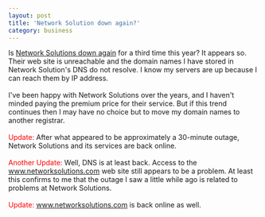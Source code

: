 ```yaml
---
layout: post
title: 'Network Solution down again?'
category: business
---
```


Is <a href="http://www.infoworld.com/article/06/04/04/77113_HNnetsoldown_1.html">Network Solutions down again</a> for a third time this year?  It appears so.  Their web site is unreachable and the domain names I have stored in Network Solution's DNS do not resolve.  I know my servers are up because I can reach them by IP address.<br /><br />I've been happy with Network Solutions over the years, and I haven't minded paying the premium price for their service.  But if this trend continues then I may have no choice but to move my domain names to another registrar.<br /><br /><span style="color:red">Update:</span> After what appeared to be approximately a 30-minute outage, Network Solutions and its services are back online.<br /><br /><span style="color:red">Another Update:</span> Well, DNS is at least back.  Access to the <a href="http://www.networksolutions.com/">www.networksolutions.com</a> web site still appears to be a problem.  At least this confirms to me that the outage I saw a little while ago is related to problems at Network Solutions.<br /><br /><span style="color:red">Update:</span> <a href="http://www.networksolutions.com/">www.networksolutions.com</a> is back online as well.
